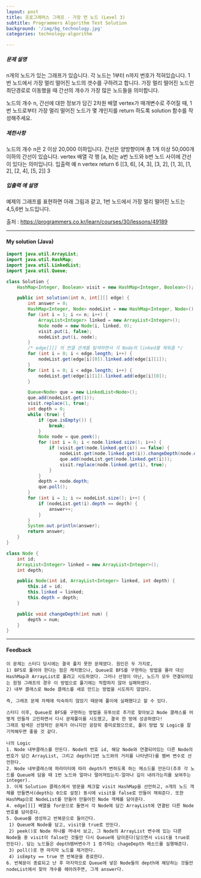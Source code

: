 ```yaml
---
layout: post
title: 프로그래머스 그래프 - 가장 먼 노드 (Level 3)
subtitle: Programmers Algorithm Test Solution
background: '/img/bg_technology.jpg'
categories: technology-algorithm

---
```



##### 문제 설명
n개의 노드가 있는 그래프가 있습니다. 각 노드는 1부터 n까지 번호가 적혀있습니다. 1번 노드에서 가장 멀리 떨어진 노드의 갯수를 구하려고 합니다. 가장 멀리 떨어진 노드란 최단경로로 이동했을 때 간선의 개수가 가장 많은 노드들을 의미합니다.

노드의 개수 n, 간선에 대한 정보가 담긴 2차원 배열 vertex가 매개변수로 주어질 때, 1번 노드로부터 가장 멀리 떨어진 노드가 몇 개인지를 return 하도록 solution 함수를 작성해주세요.

##### 제한사항
노드의 개수 n은 2 이상 20,000 이하입니다.
간선은 양방향이며 총 1개 이상 50,000개 이하의 간선이 있습니다.
vertex 배열 각 행 [a, b]는 a번 노드와 b번 노드 사이에 간선이 있다는 의미입니다.
입출력 예
n	vertex	return
6	[[3, 6], [4, 3], [3, 2], [1, 3], [1, 2], [2, 4], [5, 2]]	3
##### 입출력 예 설명
예제의 그래프를 표현하면 아래 그림과 같고, 1번 노드에서 가장 멀리 떨어진 노드는 4,5,6번 노드입니다.

출처 : https://programmers.co.kr/learn/courses/30/lessons/49189

---

#### My solution (Java)

```java
import java.util.ArrayList;
import java.util.HashMap;
import java.util.LinkedList;
import java.util.Queue;

class Solution {
	HashMap<Integer, Boolean> visit = new HashMap<Integer, Boolean>();

	public int solution(int n, int[][] edge) {
		int answer = 0;
		HashMap<Integer, Node> nodeList = new HashMap<Integer, Node>();
		for (int i = 1; i <= n; i++) {
			ArrayList<Integer> linked = new ArrayList<Integer>();
			Node node = new Node(i, linked, 0);
			visit.put(i, false);
			nodeList.put(i, node);
		}
		/* edge[][] 의 연결 관계를 탐색하면서 각 Node의 linked를 채워줌 */
		for (int i = 0; i < edge.length; i++) {
			nodeList.get(edge[i][0]).linked.add(edge[i][1]);
		}
		for (int i = 0; i < edge.length; i++) {
			nodeList.get(edge[i][1]).linked.add(edge[i][0]);
		}

		Queue<Node> que = new LinkedList<Node>();
		que.add(nodeList.get(1));
		visit.replace(1, true);
		int depth = 0;
		while (true) {
			if (que.isEmpty()) {
				break;
			}
			Node node = que.peek();
			for (int i = 0; i < node.linked.size(); i++) {
				if (visit.get(node.linked.get(i)) == false) {
					nodeList.get(node.linked.get(i)).changeDepth(node.depth + 1);
					que.add(nodeList.get(node.linked.get(i)));
					visit.replace(node.linked.get(i), true);
				}
			}
			depth = node.depth;
			que.poll();
		}
		for (int i = 1; i <= nodeList.size(); i++) {
			if (nodeList.get(i).depth == depth) {
				answer++;
			}
		}
		System.out.println(answer);
		return answer;
	}
}

class Node {
	int id;
	ArrayList<Integer> linked = new ArrayList<Integer>();
	int depth;

	public Node(int id, ArrayList<Integer> linked, int depth) {
		this.id = id;
		this.linked = linked;
		this.depth = depth;
	}

	public void changeDepth(int num) {
		depth = num;
	}
}
```

---

#### Feedback

```
이 문제는 스터디 당시에는 결국 풀지 못한 문제였다. 원인은 두 가지로,
1) BFS로 풀어야 한다는 점은 캐치했으나, Queue로 BFS를 구현하는 방법을 몰라 대신 HashMap과 ArrayList로 풀려고 시도하였다. 그러나 선형이 아닌, 노드가 모두 연결되어있는 원형 그래프의 경우 이 방법으로 풀기에는 적합하지 않아 실패하였다.
2) 내부 클래스로 Node 클래스를 새로 만드는 방법을 시도하지 않았다.

즉, 그래프 문제 자체에 익숙하지 않았기 때문에 풀이에 실패했다고 할 수 있다.

스터디 이후, Queue로 BFS를 구현하는 방법을 유투브로 추가로 찾아보고 Node 클래스를 어떻게 만들까 고민하면서 다시 문제풀이를 시도했고, 결국 한 방에 성공하였다! 
그래프 탐색은 선형적인 문제가 아니지만 굉장히 흥미로웠으므로, 풀이 방법 및 Logic을 잘 기억해두면 좋을 것 같다.

나의 Logic
1. Node 내부클래스를 만든다. Node의 번호 id, 해당 Node와 연결되어있는 다른 Node의 번호가 담긴 ArrayList, 그리고 depth(1번 노드와의 거리를 나타낸다)를 멤버 변수로 선언한다.
2. Node 내부클래스에 파라미터에 따라 depth가 변하도록 하는 메소드를 만든다(추후 각 노드를 Queue에 담을 때 1번 노드와 얼마나 떨어져있는지-얼마나 깊이 내려가는지를 보여주는 integer).
3. 이제 Solution 클래스에서 방문을 체크할 visit HashMap을 선언하고, n개의 노드 객체를 만들면서(depth는 0으로 설정) 동시에 visit을 false로 만들어 채워준다. 또한 HashMap으로 NodeList를 만들어 만들어진 Node 객체를 담아준다.
4. edge[][] 배열을 for문으로 돌면서 각 Node에 담긴 ArrayList에 연결된 다른 Node 번호를 담아준다.
5. Queue를 생성하고 반복문으로 들어간다.
 1) Queue에 Node를 담고, visit을 true로 만든다.
 2) peek()로 Node 하나를 꺼내서 보고, 그 Node의 ArrayList 변수에 있는 다른 Node들 중 visit이 false인 것들만 다시 Queue에 담아준다(담으면서 visit을 true로 만든다). 담는 노드들은 depth멤버변수가 1 증가하는 chageDepth 메소드를 실행해준다.
 3) poll()로 맨 마지막 노드를 제거한다.
 4) isEmpty == true 면 반복문을 종료한다.
6. 반복문이 종료되고 난 후 마지막으로 Queue에 넣은 Node들의 depth에 해당하는 것들만 nodeList에서 찾아 개수를 헤아려주면, 그게 answer다.
```

